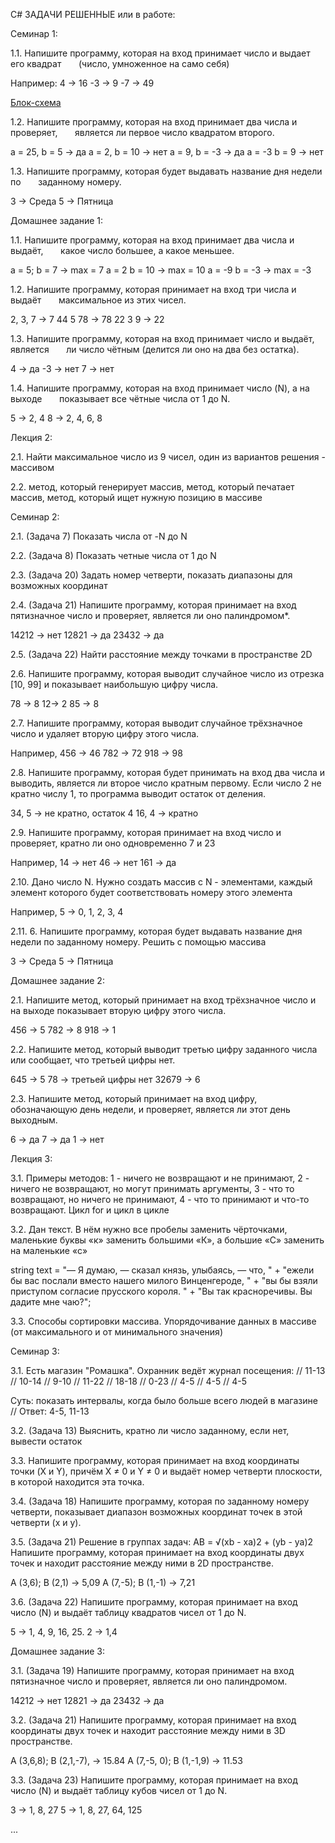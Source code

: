 C#
ЗАДАЧИ РЕШЕННЫЕ или в работе:

Семинар 1:

1.1. Напишите программу, которая на вход принимает число и выдает его квадрат
      (число, умноженное на само себя)

Например: 4 -> 16
-3 -> 9
-7 -> 49

[Блок-схема](diagramm.drawio.png)

1.2. Напишите программу, которая на вход принимает два числа и проверяет,
      является ли первое число квадратом второго.

a = 25, b = 5 -> да
a = 2, b = 10 -> нет
a = 9, b = -3 -> да
a = -3 b = 9 -> нет

1.3. Напишите программу, которая будет выдавать название дня недели по
      заданному номеру.

3 -> Среда
5 -> Пятница

Домашнее задание 1:

1.1. Напишите программу, которая на вход принимает два числа и выдаёт,
      какое число большее, а какое меньшее.

a = 5; b = 7 -> max = 7
a = 2 b = 10 -> max = 10
a = -9 b = -3 -> max = -3

1.2. Напишите программу, которая принимает на вход три числа и выдаёт
      максимальное из этих чисел.

2, 3, 7 -> 7
44 5 78 -> 78
22 3 9 -> 22

1.3. Напишите программу, которая на вход принимает число и выдаёт, является
      ли число чётным (делится ли оно на два без остатка).

4 -> да
-3 -> нет
7 -> нет

1.4. Напишите программу, которая на вход принимает число (N), а на выходе
      показывает все чётные числа от 1 до N.

5 -> 2, 4
8 -> 2, 4, 6, 8

Лекция 2:

2.1. Найти максимальное число из 9 чисел, один из вариантов решения - массивом

2.2. метод, который генерирует массив, метод, который печатает массив,
метод, который ищет нужную позицию в массиве

Семинар 2:

2.1. (Задача 7) Показать числа от -N до N

2.2. (Задача 8) Показать четные числа от 1 до N

2.3. (Задача 20) Задать номер четверти, показать диапазоны для возможных
координат

2.4. (Задача 21) Напишите программу, которая принимает на вход пятизначное
число и проверяет, является ли оно палиндромом\*.

14212 -> нет
12821 -> да
23432 -> да

2.5. (Задача 22) Найти расстояние между точками в пространстве 2D

2.6. Напишите программу, которая выводит случайное число из отрезка [10, 99]
и показывает наибольшую цифру числа.

78 -> 8
12-> 2
85 -> 8

2.7. Напишите программу, которая выводит случайное трёхзначное число и удаляет
вторую цифру этого числа.

Например,
456 -> 46
782 -> 72
918 -> 98

2.8. Напишите программу, которая будет принимать на вход два числа и выводить,
является ли второе число кратным первому. Если число 2 не кратно числу 1,
то программа выводит остаток от деления.

34, 5 -> не кратно, остаток 4
16, 4 -> кратно

2.9. Напишите программу, которая принимает на вход число и проверяет, кратно ли оно одновременно 7 и 23

Например,
14 -> нет
46 -> нет
161 -> да

2.10. Дано число N. Нужно создать массив с N - элементами, каждый элемент которого будет соответствовать номеру этого элемента

Например,
5 -> 0, 1, 2, 3, 4

2.11. 6. Напишите программу, которая будет выдавать название дня недели по заданному номеру. Решить с помощью массива

3 -> Среда
5 -> Пятница

Домашнее задание 2:

2.1. Напишите метод, который принимает на вход трёхзначное число и на выходе
показывает вторую цифру этого числа.

456 -> 5
782 -> 8
918 -> 1

2.2. Напишите метод, который выводит третью цифру заданного числа или сообщает,
что третьей цифры нет.

645 -> 5
78 -> третьей цифры нет
32679 -> 6

2.3. Напишите метод, который принимает на вход цифру, обозначающую день недели,
и проверяет, является ли этот день выходным.

6 -> да
7 -> да
1 -> нет

Лекция 3:

3.1. Примеры методов: 1 - ничего не возвращают и не принимают, 2 - ничего не возвращают, но могут принимать аргументы, 3 - что то возвращают, но ничего не принимают, 4 - что то принимают и что-то возвращают. Цикл for и цикл в цикле

3.2. Дан текст. В нём нужно все пробелы заменить чёрточками, маленькие буквы «к»
заменить большими «К», а большие «С» заменить на маленькие «с»

string text = "— Я думаю, — сказал князь, улыбаясь, — что, " + "ежели бы вас послали вместо нашего милого Винценгероде, " + "вы бы взяли приступом согласие прусского короля. " + "Вы так красноречивы. Вы дадите мне чаю?";

3.3. Способы сортировки массива. Упорядочивание данных в массиве (от максимального и от минимального значения)

Семинар 3:

3.1. Есть магазин "Ромашка". Охранник ведёт журнал посещения:
// 11-13
// 10-14
// 9-10
// 11-22
// 18-18
// 0-23
// 4-5
// 4-5
// 4-5

Суть: показать интервалы, когда было больше всего людей в магазине
// Ответ: 4-5, 11-13

3.2. (Задача 13) Выяснить, кратно ли число заданному, если нет, вывести остаток

3.3. Напишите программу, которая принимает на вход координаты точки (X и Y),
причём X ≠ 0 и Y ≠ 0 и выдаёт номер четверти плоскости,
в которой находится эта точка.

3.4. (Задача 18) Напишите программу, которая по заданному номеру четверти, показывает диапазон возможных координат точек в этой четверти (x и y).

3.5. (Задача 21) Решение в группах задач: AB = √(xb - xa)2 + (yb - ya)2
Напишите программу, которая принимает на вход координаты двух точек и находит
расстояние между ними в 2D пространстве.

A (3,6); B (2,1) -> 5,09
A (7,-5); B (1,-1) -> 7,21

3.6. (Задача 22) Напишите программу, которая принимает на вход число (N) и выдаёт таблицу квадратов чисел от 1 до N.

5 -> 1, 4, 9, 16, 25.
2 -> 1,4

Домашнее задание 3:

3.1. (Задача 19) Напишите программу, которая принимает на вход пятизначное число и проверяет, является ли оно палиндромом.

14212 -> нет
12821 -> да
23432 -> да

3.2. (Задача 21) Напишите программу, которая принимает на вход координаты двух точек и находит расстояние между ними в 3D пространстве.

A (3,6,8); B (2,1,-7), -> 15.84
A (7,-5, 0); B (1,-1,9) -> 11.53

3.3. (Задача 23) Напишите программу, которая принимает на вход число (N) и выдаёт таблицу кубов чисел от 1 до N.

3 -> 1, 8, 27
5 -> 1, 8, 27, 64, 125

...
